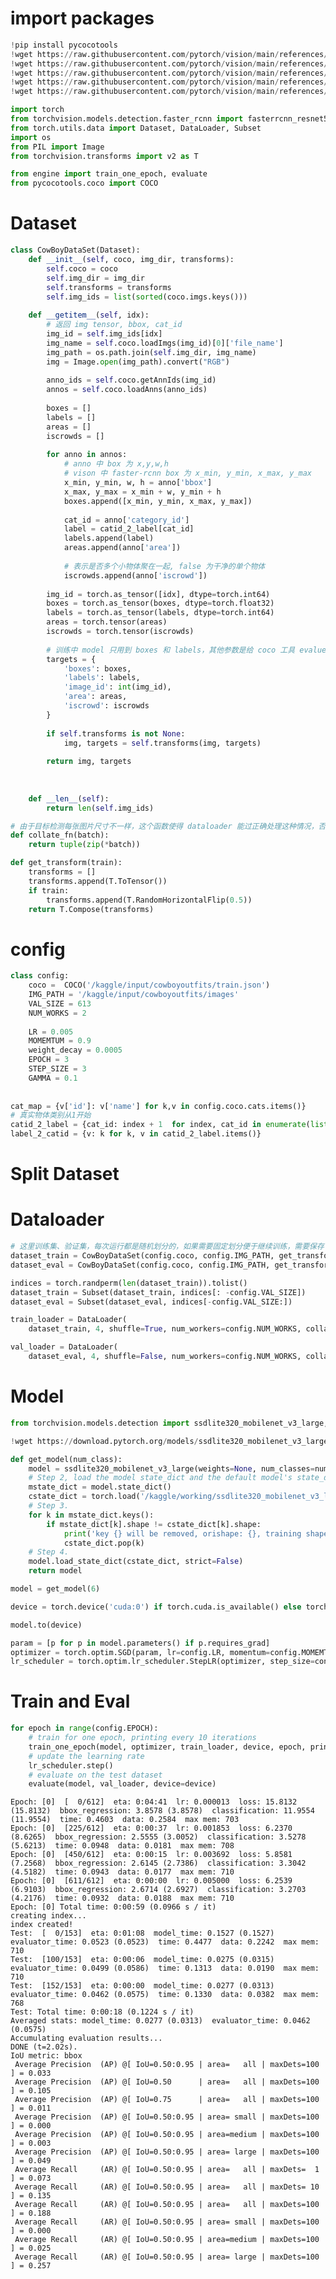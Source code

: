 # import packages


```python
!pip install pycocotools
!wget https://raw.githubusercontent.com/pytorch/vision/main/references/detection/engine.py
!wget https://raw.githubusercontent.com/pytorch/vision/main/references/detection/utils.py
!wget https://raw.githubusercontent.com/pytorch/vision/main/references/detection/coco_utils.py
!wget https://raw.githubusercontent.com/pytorch/vision/main/references/detection/coco_eval.py
!wget https://raw.githubusercontent.com/pytorch/vision/main/references/detection/transforms.py
```


```python
import torch
from torchvision.models.detection.faster_rcnn import fasterrcnn_resnet50_fpn, FasterRCNN, FastRCNNPredictor
from torch.utils.data import Dataset, DataLoader, Subset
import os
from PIL import Image
from torchvision.transforms import v2 as T
```


```python
from engine import train_one_epoch, evaluate
from pycocotools.coco import COCO
```

# Dataset


```python
class CowBoyDataSet(Dataset):
    def __init__(self, coco, img_dir, transforms):
        self.coco = coco
        self.img_dir = img_dir
        self.transforms = transforms
        self.img_ids = list(sorted(coco.imgs.keys()))
        
    def __getitem__(self, idx):
        # 返回 img tensor, bbox, cat_id
        img_id = self.img_ids[idx]
        img_name = self.coco.loadImgs(img_id)[0]['file_name']
        img_path = os.path.join(self.img_dir, img_name)
        img = Image.open(img_path).convert("RGB")
        
        anno_ids = self.coco.getAnnIds(img_id)
        annos = self.coco.loadAnns(anno_ids)
        
        boxes = []
        labels = []
        areas = []
        iscrowds = []
        
        for anno in annos:
            # anno 中 box 为 x,y,w,h
            # vison 中 faster-rcnn box 为 x_min, y_min, x_max, y_max
            x_min, y_min, w, h = anno['bbox']
            x_max, y_max = x_min + w, y_min + h
            boxes.append([x_min, y_min, x_max, y_max])
            
            cat_id = anno['category_id']
            label = catid_2_label[cat_id]
            labels.append(label)
            areas.append(anno['area'])
            
            # 表示是否多个小物体聚在一起, false 为干净的单个物体
            iscrowds.append(anno['iscrowd'])
            
        img_id = torch.as_tensor([idx], dtype=torch.int64)
        boxes = torch.as_tensor(boxes, dtype=torch.float32)
        labels = torch.as_tensor(labels, dtype=torch.int64)
        areas = torch.tensor(areas)
        iscrowds = torch.tensor(iscrowds)
            
        # 训练中 model 只用到 boxes 和 labels，其他参数是给 coco 工具 evalueate 时用的
        targets = {
            'boxes': boxes,
            'labels': labels,
            'image_id': int(img_id),
            'area': areas,
            'iscrowd': iscrowds
        }
            
        if self.transforms is not None:
            img, targets = self.transforms(img, targets)
            
        return img, targets
            
        
        
    def __len__(self):
        return len(self.img_ids)

# 由于目标检测每张图片尺寸不一样，这个函数使得 dataloader 能过正确处理这种情况，否则会报错
def collate_fn(batch):
    return tuple(zip(*batch))

def get_transform(train):
    transforms = []
    transforms.append(T.ToTensor())
    if train:
        transforms.append(T.RandomHorizontalFlip(0.5))
    return T.Compose(transforms)
```

# config


```python
class config:
    coco =  COCO('/kaggle/input/cowboyoutfits/train.json')
    IMG_PATH = '/kaggle/input/cowboyoutfits/images'
    VAL_SIZE = 613
    NUM_WORKS = 2
    
    LR = 0.005
    MOMEMTUM = 0.9
    weight_decay = 0.0005
    EPOCH = 3
    STEP_SIZE = 3
    GAMMA = 0.1
    
    
cat_map = {v['id']: v['name'] for k,v in config.coco.cats.items()}
# 真实物体类别从1开始
catid_2_label = {cat_id: index + 1  for index, cat_id in enumerate(list(sorted(cat_map.keys())))}
label_2_catid = {v: k for k, v in catid_2_label.items()}
```

    

# Split Dataset
# Dataloader


```python
# 这里训练集、验证集，每次运行都是随机划分的，如果需要固定划分便于继续训练，需要保存 indices
dataset_train = CowBoyDataSet(config.coco, config.IMG_PATH, get_transform(train=True))
dataset_eval = CowBoyDataSet(config.coco, config.IMG_PATH, get_transform(train=False))

indices = torch.randperm(len(dataset_train)).tolist()
dataset_train = Subset(dataset_train, indices[: -config.VAL_SIZE])
dataset_eval = Subset(dataset_eval, indices[-config.VAL_SIZE:])
```

    


```python
train_loader = DataLoader(
    dataset_train, 4, shuffle=True, num_workers=config.NUM_WORKS, collate_fn=collate_fn, drop_last=True)

val_loader = DataLoader(
    dataset_eval, 4, shuffle=False, num_workers=config.NUM_WORKS, collate_fn=collate_fn, drop_last=True)
```

    

# Model


```python
from torchvision.models.detection import ssdlite320_mobilenet_v3_large, ssd300_vgg16
```


```python
!wget https://download.pytorch.org/models/ssdlite320_mobilenet_v3_large_coco-a79551df.pth
```



```python
def get_model(num_class):
    model = ssdlite320_mobilenet_v3_large(weights=None, num_classes=num_class)
    # Step 2, load the model state_dict and the default model's state_dict
    mstate_dict = model.state_dict()
    cstate_dict = torch.load('/kaggle/working/ssdlite320_mobilenet_v3_large_coco-a79551df.pth', map_location='cpu')
    # Step 3.
    for k in mstate_dict.keys():
        if mstate_dict[k].shape != cstate_dict[k].shape:
            print('key {} will be removed, orishape: {}, training shape: {}'.format(k, cstate_dict[k].shape, mstate_dict[k].shape))
            cstate_dict.pop(k)
    # Step 4.
    model.load_state_dict(cstate_dict, strict=False)
    return model
```


```python
model = get_model(6)
```


```python
device = torch.device('cuda:0') if torch.cuda.is_available() else torch.device('cpu')
```


```python
model.to(device)
```



```python
param = [p for p in model.parameters() if p.requires_grad]
optimizer = torch.optim.SGD(param, lr=config.LR, momentum=config.MOMEMTUM, weight_decay=config.weight_decay)
lr_scheduler = torch.optim.lr_scheduler.StepLR(optimizer, step_size=config.STEP_SIZE, gamma=config.GAMMA)
```

# Train and Eval


```python
for epoch in range(config.EPOCH):
    # train for one epoch, printing every 10 iterations
    train_one_epoch(model, optimizer, train_loader, device, epoch, print_freq=225)
    # update the learning rate
    lr_scheduler.step()
    # evaluate on the test dataset
    evaluate(model, val_loader, device=device)
```

    Epoch: [0]  [  0/612]  eta: 0:04:41  lr: 0.000013  loss: 15.8132 (15.8132)  bbox_regression: 3.8578 (3.8578)  classification: 11.9554 (11.9554)  time: 0.4603  data: 0.2584  max mem: 703
    Epoch: [0]  [225/612]  eta: 0:00:37  lr: 0.001853  loss: 6.2370 (8.6265)  bbox_regression: 2.5555 (3.0052)  classification: 3.5278 (5.6213)  time: 0.0948  data: 0.0181  max mem: 708
    Epoch: [0]  [450/612]  eta: 0:00:15  lr: 0.003692  loss: 5.8581 (7.2568)  bbox_regression: 2.6145 (2.7386)  classification: 3.3042 (4.5182)  time: 0.0943  data: 0.0177  max mem: 710
    Epoch: [0]  [611/612]  eta: 0:00:00  lr: 0.005000  loss: 6.2539 (6.9103)  bbox_regression: 2.6714 (2.6927)  classification: 3.2703 (4.2176)  time: 0.0932  data: 0.0188  max mem: 710
    Epoch: [0] Total time: 0:00:59 (0.0966 s / it)
    creating index...
    index created!
    Test:  [  0/153]  eta: 0:01:08  model_time: 0.1527 (0.1527)  evaluator_time: 0.0523 (0.0523)  time: 0.4477  data: 0.2242  max mem: 710
    Test:  [100/153]  eta: 0:00:06  model_time: 0.0275 (0.0315)  evaluator_time: 0.0499 (0.0586)  time: 0.1313  data: 0.0190  max mem: 710
    Test:  [152/153]  eta: 0:00:00  model_time: 0.0277 (0.0313)  evaluator_time: 0.0462 (0.0575)  time: 0.1330  data: 0.0382  max mem: 768
    Test: Total time: 0:00:18 (0.1224 s / it)
    Averaged stats: model_time: 0.0277 (0.0313)  evaluator_time: 0.0462 (0.0575)
    Accumulating evaluation results...
    DONE (t=2.02s).
    IoU metric: bbox
     Average Precision  (AP) @[ IoU=0.50:0.95 | area=   all | maxDets=100 ] = 0.033
     Average Precision  (AP) @[ IoU=0.50      | area=   all | maxDets=100 ] = 0.105
     Average Precision  (AP) @[ IoU=0.75      | area=   all | maxDets=100 ] = 0.011
     Average Precision  (AP) @[ IoU=0.50:0.95 | area= small | maxDets=100 ] = 0.000
     Average Precision  (AP) @[ IoU=0.50:0.95 | area=medium | maxDets=100 ] = 0.003
     Average Precision  (AP) @[ IoU=0.50:0.95 | area= large | maxDets=100 ] = 0.049
     Average Recall     (AR) @[ IoU=0.50:0.95 | area=   all | maxDets=  1 ] = 0.073
     Average Recall     (AR) @[ IoU=0.50:0.95 | area=   all | maxDets= 10 ] = 0.135
     Average Recall     (AR) @[ IoU=0.50:0.95 | area=   all | maxDets=100 ] = 0.188
     Average Recall     (AR) @[ IoU=0.50:0.95 | area= small | maxDets=100 ] = 0.000
     Average Recall     (AR) @[ IoU=0.50:0.95 | area=medium | maxDets=100 ] = 0.025
     Average Recall     (AR) @[ IoU=0.50:0.95 | area= large | maxDets=100 ] = 0.257
